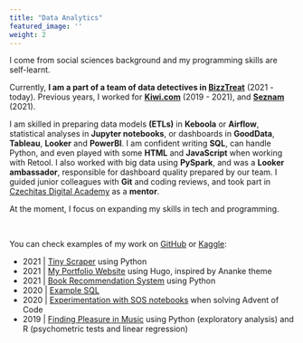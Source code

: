 ```yaml
---
title: "Data Analytics"
featured_image: ''
weight: 2
---
```


I come from social sciences background and my programming skills are self-learnt. 

Currently, **I am a part of a team of data detectives in [BizzTreat](https://www.bizztreat.com)** (2021 - today). Previous years, I worked for **[Kiwi.com](https://www.kiwi.com/en/pages/content/about)** (2019 - 2021), and **[Seznam](https://o.seznam.cz/en/about-us/)** (2021). 

I am skilled in preparing data models **(ETLs)** in **Keboola** or **Airflow**, statistical analyses in **Jupyter notebooks**, or dashboards in **GoodData**, **Tableau**, **Looker** and **PowerBI**. I am confident writing **SQL**, can handle Python, and even played with some **HTML** and **JavaScript** when working with Retool. I also worked with big data using **PySpark**, and was a **Looker ambassador**, responsible for dashboard quality prepared by our team. I guided junior colleagues with **Git** and coding reviews, and took part in [Czechitas Digital Academy](https://www.czechitas.cz/tema/digitalni-akademie) as a **mentor**.

At the moment, I focus on expanding my skills in tech and programming.

&nbsp;

You can check examples of my work on [GitHub](https://github.com/renehlavova) or [Kaggle](https://www.kaggle.com/renehlavova):
* 2021 | [Tiny Scraper](https://github.com/renehlavova/bike-scraper) using Python
* 2021 | [My Portfolio Website](https://github.com/renehlavova/renehlavova) using Hugo, inspired by Ananke theme
* 2021 | [Book Recommendation System](https://www.kaggle.com/renehlavova/recommender-system-for-books) using Python
* 2020 | [Example SQL](https://github.com/renehlavova/knowledge-base/tree/main/sql/dtse)
* 2020 | [Experimentation with SOS notebooks](https://github.com/renehlavova/projects/blob/main/advent-of-code/2020/day1_day2_sos_notebook.ipynb) when solving Advent of Code
* 2019 | [Finding Pleasure in Music](https://github.com/renehlavova/projects/tree/main/finding-pleasure-in-music) using Python (exploratory analysis) and R (psychometric tests and linear regression)